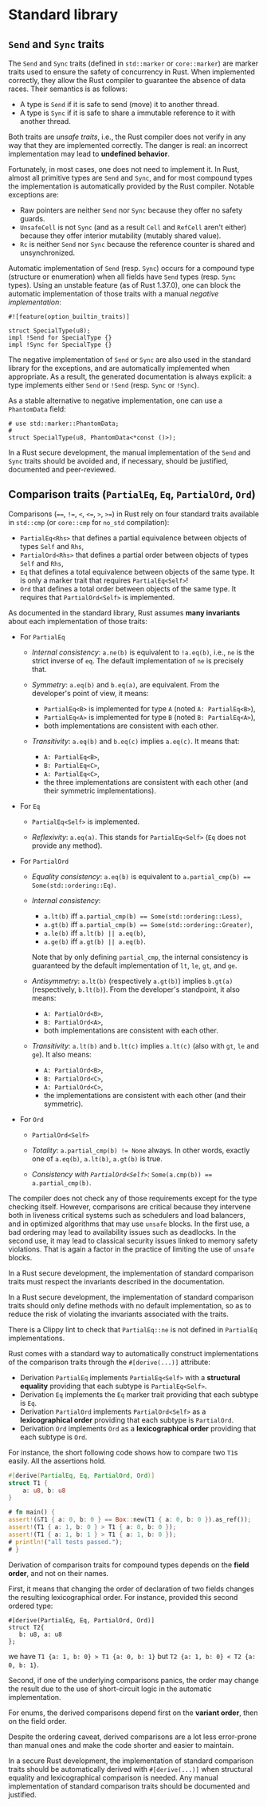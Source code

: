 # Standard library

## `Send` and `Sync` traits

The `Send` and `Sync` traits (defined in `std::marker` or `core::marker`) are
marker traits used to ensure the safety of concurrency in Rust. When implemented
correctly, they allow the Rust compiler to guarantee the absence of data races.
Their semantics is as follows:

- A type is `Send` if it is safe to send (move) it to another thread.
- A type is `Sync` if it is safe to share a immutable reference to it with
  another thread.

Both traits are _unsafe traits_, i.e., the Rust compiler does not verify in any
way that they are implemented correctly. The danger is real: an incorrect
implementation may lead to **undefined behavior**.

Fortunately, in most cases, one does not need to implement it. In Rust,
almost all primitive types are `Send` and `Sync`, and for most compound types
the implementation is automatically provided by the Rust compiler.
Notable exceptions are:

- Raw pointers are neither `Send` nor `Sync` because they offer no safety
  guards.
- `UnsafeCell` is not `Sync` (and as a result `Cell` and `RefCell` aren't
  either) because they offer interior mutability (mutably shared value).
- `Rc` is neither `Send` nor `Sync` because the reference counter is shared and
  unsynchronized.

Automatic implementation of `Send` (resp. `Sync`) occurs for a compound type
(structure or enumeration) when all fields have `Send` types (resp. `Sync`
types). Using an unstable feature (as of Rust 1.37.0), one can block the
automatic implementation of those traits with a manual
_negative implementation_:

```rust,ignore,noplaypen
#![feature(option_builtin_traits)]

struct SpecialType(u8);
impl !Send for SpecialType {}
impl !Sync for SpecialType {}
```

The negative implementation of `Send` or `Sync` are also used in the standard
library for the exceptions, and are automatically implemented when appropriate.
As a result, the generated documentation is always explicit: a type implements
either `Send` or `!Send` (resp. `Sync` or `!Sync`).

As a stable alternative to negative implementation, one can use a `PhantomData`
field:

```rust,noplaypen
# use std::marker::PhantomData;
#
struct SpecialType(u8, PhantomData<*const ()>);
```

<div class="reco" id="LANG-SYNC-TRAITS" type="Recommendation" title="Justify `Send` and `Sync` implementation">

In a Rust secure development, the manual implementation of the `Send` and
`Sync` traits should be avoided and, if necessary, should be justified,
documented and peer-reviewed.

</div>

## Comparison traits (`PartialEq`, `Eq`, `PartialOrd`, `Ord`)

Comparisons (`==`, `!=`, `<`, `<=`, `>`, `>=`) in Rust rely on four standard
traits available in `std::cmp` (or `core::cmp` for `no_std` compilation):

- `PartialEq<Rhs>` that defines a partial equivalence between
  objects of types `Self` and `Rhs`,
- `PartialOrd<Rhs>` that defines a partial order between objects of types
  `Self` and `Rhs`,
- `Eq` that defines a total equivalence between objects of the same
  type. It is only a marker trait that requires `PartialEq<Self>`!
- `Ord` that defines a total order between objects of the same type.
  It requires that `PartialOrd<Self>` is implemented.

As documented in the standard library, Rust assumes **many invariants**
about each implementation of those traits:

- For `PartialEq`

  - *Internal consistency*: `a.ne(b)` is equivalent to `!a.eq(b)`, i.e., `ne` is
    the strict inverse of `eq`. The default implementation of `ne` is precisely
    that.

  - *Symmetry*: `a.eq(b)` and `b.eq(a)`, are equivalent. From the developer's
    point of view, it means:

    - `PartialEq<B>` is implemented for type `A` (noted `A: PartialEq<B>`),
    - `PartialEq<A>` is implemented for type `B` (noted `B: PartialEq<A>`),
    - both implementations are consistent with each other.

  - *Transitivity*: `a.eq(b)` and `b.eq(c)` implies `a.eq(c)`. It means that:

    - `A: PartialEq<B>`,
    - `B: PartialEq<C>`,
    - `A: PartialEq<C>`,
    - the three implementations are consistent with each other (and their
      symmetric implementations).

- For `Eq`

  - `PartialEq<Self>` is implemented.

  - *Reflexivity*: `a.eq(a)`. This stands for `PartialEq<Self>` (`Eq` does not
    provide any method).

- For `PartialOrd`

  - *Equality consistency*:
    `a.eq(b)` is equivalent to `a.partial_cmp(b) == Some(std::ordering::Eq)`.

  - *Internal consistency*:

    - `a.lt(b)` iff `a.partial_cmp(b) == Some(std::ordering::Less)`,
    - `a.gt(b)` iff `a.partial_cmp(b) == Some(std::ordering::Greater)`,
    - `a.le(b)` iff `a.lt(b) || a.eq(b)`,
    - `a.ge(b)` iff `a.gt(b) || a.eq(b)`.

    Note that by only defining `partial_cmp`, the internal consistency is
    guaranteed by the default implementation of `lt`, `le`, `gt`, and `ge`.

  - *Antisymmetry*: `a.lt(b)` (respectively `a.gt(b)`) implies `b.gt(a)`
    (respectively, `b.lt(b)`). From the developer's standpoint, it also means:

    - `A: PartialOrd<B>`,
    - `B: PartialOrd<A>`,
    - both implementations are consistent with each other.

  - *Transitivity*: `a.lt(b)` and `b.lt(c)` implies `a.lt(c)` (also with `gt`,
    `le` and `ge`). It also means:

    - `A: PartialOrd<B>`,
    - `B: PartialOrd<C>`,
    - `A: PartialOrd<C>`,
    - the implementations are consistent with each other (and their symmetric).

- For `Ord`

  - `PartialOrd<Self>`

  - *Totality*: `a.partial_cmp(b) != None` always. In other words,
    exactly one of `a.eq(b)`, `a.lt(b)`, `a.gt(b)` is true.

  - *Consistency with `PartialOrd<Self>`*: `Some(a.cmp(b)) == a.partial_cmp(b)`.

The compiler does not check any of those requirements except for the type checking
itself. However, comparisons are critical because they intervene both in
liveness critical systems such as schedulers and load balancers, and in
optimized algorithms that may use `unsafe` blocks.
In the first use, a bad ordering may lead to availability issues such as
deadlocks.
In the second use, it may lead to classical security issues linked to memory
safety violations. That is again a factor in the practice of limiting the use
of `unsafe` blocks.

<div class="reco" id="LANG-CMP-INV" type="Rule" title="Respect the invariants of standard comparison traits">

In a Rust secure development, the implementation of standard comparison traits
must respect the invariants described in the documentation.

</div>

<div class="reco" id="LANG-CMP-DEFAULTS" type="Recommendation" title="Use the default method implementation of standard comparison traits">

In a Rust secure development, the implementation of standard comparison traits
should only define methods with no default implementation, so as to reduce
the risk of violating the invariants associated with the traits.

</div>

There is a Clippy lint to check that `PartialEq::ne` is not defined in
`PartialEq` implementations.

Rust comes with a standard way to automatically construct implementations of the
comparison traits through the `#[derive(...)]` attribute:

- Derivation `PartialEq` implements `PartialEq<Self>` with a
  **structural equality** providing that each subtype is `PartialEq<Self>`.
- Derivation `Eq` implements the `Eq` marker trait providing that each subtype
  is `Eq`.
- Derivation `PartialOrd` implements `PartialOrd<Self>` as a
  **lexicographical order** providing that each subtype is `PartialOrd`.
- Derivation `Ord` implements `Ord` as a **lexicographical order**
  providing that each subtype is `Ord`.

For instance, the short following code shows how to compare two `T1`s easily.
All the assertions hold.

```rust
#[derive(PartialEq, Eq, PartialOrd, Ord)]
struct T1 {
    a: u8, b: u8
}

# fn main() {
assert!(&T1 { a: 0, b: 0 } == Box::new(T1 { a: 0, b: 0 }).as_ref());
assert!(T1 { a: 1, b: 0 } > T1 { a: 0, b: 0 });
assert!(T1 { a: 1, b: 1 } > T1 { a: 1, b: 0 });
# println!("all tests passed.");
# }
```

<div class="warning">

Derivation of comparison traits for compound types depends on the
**field order**, and not on their names.

First, it means that changing the order of declaration of two fields changes
the resulting lexicographical order. For instance, provided this second
ordered type:

```rust,noplaypen
#[derive(PartialEq, Eq, PartialOrd, Ord)]
struct T2{
   b: u8, a: u8
};
```

we have `T1 {a: 1, b: 0} > T1 {a: 0, b: 1}` but
`T2 {a: 1, b: 0} < T2 {a: 0, b: 1}`.

Second, if one of the underlying comparisons panics, the order may change the
result due to the use of short-circuit logic in the automatic implementation.

For enums, the derived comparisons depend first on the **variant order**, then
on the field order.

</div>

Despite the ordering caveat, derived comparisons are a lot less error-prone
than manual ones and make the code shorter and easier to maintain.

<div class="reco" id="LANG-CMP-DERIVE" type="Recommendation" title="Derive comparison traits when possible">

In a secure Rust development, the implementation of standard comparison traits
should be automatically derived with `#[derive(...)]` when structural equality
and lexicographical comparison is needed. Any manual implementation of
standard comparison traits should be documented and justified.

</div>
